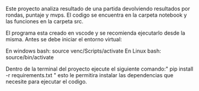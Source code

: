 Este proyecto analiza resultado de una partida devolviendo resultados por rondas, puntaje y mvps.
El codigo se encuentra en la carpeta notebook y las funciones en la carpeta src.

El programa esta creado en vscode y se recomienda ejecutarlo desde la misma.
Antes se debe iniciar el entorno virtual: 

En windows bash:  source venc/Scripts/activate
En Linux bash:  source/bin/activate

Dentro de la terminal del proyecto ejecute el siguiente comando:" pip install -r requirements.txt " esto le permitira instalar las dependencias que necesite para ejecutar el codigo.
